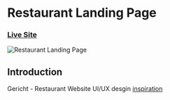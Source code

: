 # Restaurant Landing Page
### [Live Site](https://gerichres.netlify.app/)

![Restaurant Landing Page](https://i.ibb.co/5jxBKpw/image.png)


## Introduction
Gericht - Restaurant Website  UI/UX desgin  [inspiration](https://ui8.net/iqonicdesign/products/gericht-restaurant-website-ui-in-figma)

